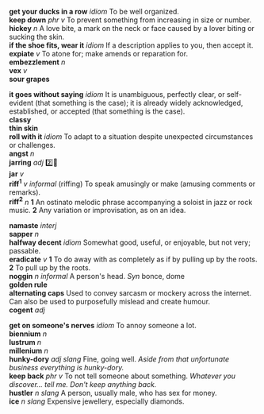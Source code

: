 
__get your ducks in a row__ _idiom_ To be well organized.  
__keep down__ _phr v_ To prevent something from increasing in size or number.  
__hickey__ _n_ A love bite, a mark on the neck or face caused by a lover biting or sucking the skin.  
__if the shoe fits, wear it__ _idiom_ If a description applies to you, then accept it.  
__expiate__ _v_ To atone for; make amends or reparation for.  
__embezzlement__ _n_  
__vex__ _v_  
__sour grapes__  

__it goes without saying__ _idiom_ It is unambiguous, perfectly clear, or self-evident (that something is the case); it is already widely acknowledged, established, or accepted (that something is the case).  
__classy__  
__thin skin__  
__roll with it__ _idiom_ To adapt to a situation despite unexpected circumstances or challenges.  
__angst__ _n_  
__jarring__ _adj_ :two::hammer:  
__jar__ _v_  
__riff<sup>1</sup>__ _v_ _informal_ (riffing) To speak amusingly or make (amusing comments or remarks).  
__riff<sup>2</sup>__ _n_ __1__ An ostinato melodic phrase accompanying a soloist in jazz or rock music. __2__ Any variation or improvisation, as on an idea.  

__namaste__ _interj_  
__sapper__ _n_  
__halfway decent__ _idiom_ Somewhat good, useful, or enjoyable, but not very; passable.  
__eradicate__ _v_ __1__ To do away with as completely as if by pulling up by the roots. __2__ To pull up by the roots.  
__noggin__ _n informal_ A person's head. _Syn_ bonce, dome  
__golden rule__  
__alternating caps__ Used to convey sarcasm or mockery across the internet. Can also be used to purposefully mislead and create humour.  
__cogent__ _adj_  

__get on someone's nerves__ _idiom_ To annoy someone a lot.  
__biennium__ _n_  
__lustrum__ _n_  
__millenium__ _n_  
__hunky-dory__ _adj slang_ Fine, going well. _Aside from that unfortunate business everything is hunky-dory._  
__keep back__ _phr v_ To not tell someone about something. _Whatever you discover... tell me. Don't keep anything back._  
__hustler__ _n slang_ A person, usually male, who has sex for money.  
__ice__ _n slang_ Expensive jewellery, especially diamonds.  
